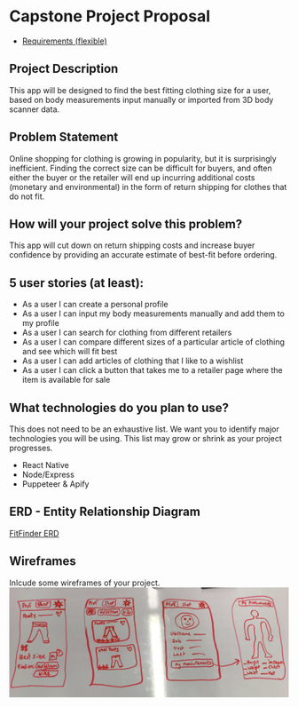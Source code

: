 # Capstone Project Proposal

* [Requirements (flexible)](https://gist.github.com/matt-winzer/745abaadb509371dfee2a756c8da0c5e)

## Project Description
This app will be designed to find the best fitting clothing size for a user, based on body measurements input manually or imported from 3D body scanner data.


## Problem Statement
Online shopping for clothing is growing in popularity, but it is surprisingly inefficient. Finding the correct size can be difficult for buyers, and often either the buyer or the retailer will end up incurring additional costs (monetary and environmental) in the form of return shipping for clothes that do not fit.


## How will your project solve this problem?
This app will cut down on return shipping costs and increase buyer confidence by providing an accurate estimate of best-fit before ordering.


## 5 user stories (at least):

* As a user I can create a personal profile
* As a user I can input my body measurements manually and add them to my profile
* As a user I can search for clothing from different retailers
* As a user I can compare different sizes of a particular article of clothing and see which will fit best
* As a user I can add articles of clothing that I like to a wishlist
* As a user I can click a button that takes me to a retailer page where the item is available for sale

## What technologies do you plan to use?

This does not need to be an exhaustive list. We want you to identify major technologies you will be using. This list may grow or shrink as your project progresses.

* React Native
* Node/Express
* Puppeteer & Apify

## ERD - Entity Relationship Diagram

[FitFinder ERD](https://www.lucidchart.com/invitations/accept/d3eedc65-ab09-431a-8a8f-c04a58b03539)


## Wireframes

Inlcude some wireframes of your project.
![wireframe](./wireframe_Fitfinder.jpg)
